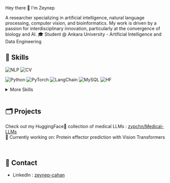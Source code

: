 Hey there 👋 I'm Zeynep

A researcher specializing in artificial intelligence, natural language processing, computer vision, and bioinformatics. 
My work is driven by a passion for interdisciplinary innovation, particularly at the convergence of biology and AI. 
🎓 Student @ Ankara University - Artificial Intelligence and Data Engineering

<!-- Want to know more about me? [Check out my portfolio.](https://braydoncoyer.dev/) -->

## 🎯 Skills

![NLP](https://img.shields.io/badge/NLP-Natural%20Language%20Processing-yellow)
![CV](https://img.shields.io/badge/CV-Computer%20Vision-orange)

![Python](https://img.shields.io/badge/Python-3776AB?logo=python&logoColor=fff)
![PyTorch](https://img.shields.io/badge/PyTorch-ee4c2c?logo=pytorch&logoColor=white)
![LangChain](https://img.shields.io/badge/LangChain-1c3c3c.svg?logo=langchain&logoColor=white)
![MySQL](https://img.shields.io/badge/MySQL-4479A1?logo=mysql&logoColor=fff)
![HF](https://img.shields.io/badge/-HuggingFace-3B4252?style=flat&logo=huggingface&logoColor=)


<details>
<summary>More Skills</summary>
<br>
  
![JavaScript](https://img.shields.io/badge/JavaScript-F7DF1E?logo=javascript&logoColor=000)
![React](https://img.shields.io/badge/React-%2320232a.svg?logo=react&logoColor=%2361DAFB)
![NodeJS](https://img.shields.io/badge/Node.js-6DA55F?logo=node.js&logoColor=white)
![Godot Engine](https://img.shields.io/badge/Godot-%23FFFFFF.svg?logo=godot-engine)

</details>

<br/>

## 🗂️ Projects
Check out my HuggingFace🤗 collection of medical LLMs : [zypchn/Medical-LLMs](https://huggingface.co/collections/zypchn/medical-llms-68aeb0165f59206e39271eaa) \
🔎 Currently working on: Protein effector prediction with Vision Transformers 


<br/>

## 💬 Contact
- LinkedIn : [zeynep-cahan](https://www.linkedin.com/in/zeynep-cahan/)
